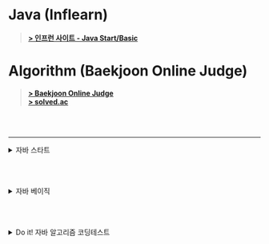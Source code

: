 # Java (Inflearn)
> [**> 인프런 사이트 - Java Start/Basic**](https://www.inflearn.com/)

# Algorithm (Baekjoon Online Judge)
> [**> Baekjoon Online Judge**](https://www.acmicpc.net/)  
> [**> solved.ac**](https://solved.ac/)
 
<br><br>

---

<details>
<summary>자바 스타트</summary>

> 2025.05.29
## Section 0. 강의 소개와 자료
- [x] 1.강의 소개
- [x] 2.수업 자료
- [x] 3.강의 소스 코드

## Section 1. Hello World
- [x] 4.개발 환경 설정
- [x] 5.다운로드 소스 코드 실행 방법
  - 예제: [Main.java](java_start/Main.java) 
- [x] 6.자바 프로그램 실행
  - 예제: [HelloJava.java](java_start/HelloJava.java)
  - 예제: [HelloJava2.java](java_start/HelloJava2.java)
- [x] 7.주석(comment)
  - 예제: [CommentJava](java_start/CommentJava.java)
- [x] 8.자바란?
  - 자바 표준 스펙 (설계도 = 문서)
  - 참고 문서: [어떤 JDK 버전을 사용해야할까요?](https://whichjdk.com/ko)
  - 컴파일과 실행
    - 컴파일러 (javac 프로그램 사용: ```.java → .class```
    - 실행 (java 프로그램 사용: JVM 실행)
  - IDE와 자바 (인텔리제이: ```.java → .class → 실행``` 전 과정을 자동으로 해줌)
  - 자바와 운영체제 독립성 (모든 OS에서 실행 가능)

<br><br>

> 2025.06.03
## Section 2. 변수
- [x] 9.변수 시작
  - 예제: [Var1.java](java_start/variable/Var1.java)
  - 예제: [Var2.java](java_start/variable/Var2.java)
- [x] 10.변수 값 변경
  - 예제: [Var3.java](java_start/variable/Var3.java)
- [x] 11.변수 선언과 초기화
  - 예제: [Var4.java](java_start/variable/Var4.java)
  - 예제: [Var5.java](java_start/variable/Var5.java)
  - 예제: [Var6.java](java_start/variable/Var6.java) 주석 해제 필요
- [x] 12.변수 타입1
  - 예제: [Var7.java](java_start/variable/Var7.java)
- [x] 13.변수 타입2
  - 예제: [Var8.java](java_start/variable/Var8.java)
- [x] 14.변수 명명 규칙
- [x] 15.문제와 풀이
  - 예제: [VarEx1Question.java](java_start/variable/ex/VarEx1Question.java)
  - 예제: [VarEx2.java](java_start/variable/ex/VarEx2.java)
  - 예제: [VarEx3.java](java_start/variable/ex/VarEx3.java)
- [x] 16.정리

## Section 3. 연산자
- [x] 17.산술 연산자
  - 예제: [Operator1.java](java_start/operator/Operator1.java)
- [x] 18.문자열 더하기
  - 예제: [Operator2.java](java_start/operator/Operator2.java)
- [x] 19.연산자 우선순위
  - 예제: [Operator3.java](java_start/operator/Operator3.java)
  - 예제: [Operator4.java](java_start/operator/Operator4.java)
- [x] 20.증감 연산자
  - 예제: [OperatorAdd1.java](java_start/operator/OperatorAdd1.java)
  - 예제: [OperatorAdd2.java](java_start/operator/OperatorAdd2.java)
- [x] 21.비교 연산자
  - 예제: [Comp1.java](java_start/operator/Comp1.java)
  - 예제: [Comp2.java](java_start/operator/Comp2.java)
- [x] 22.논리 연산자
  - 예제: [Logical1.java](java_start/operator/Logical1.java)
  - 예제: [Logical2.java](java_start/operator/Logical2.java)
- [x] 23.대입 연산자
  - 예제: [Assign1.java](java_start/operator/Assign1.java)
- [x] 24.문제와 풀이
  - 예제: [OperationEx1.java](java_start/operator/ex/OperationEx1.java)
  - 예제: [OperationEx2.java](java_start/operator/ex/OperationEx2.java)
  - 예제: [OperationEx3.java](java_start/operator/ex/OperationEx3.java)
- [x] 25.정리

<br><br>

> 2025.06.04
## Section 4. 조건문
- [x] 26.if문1 - if, else
  - 예제: [If1.java](java_start/cond/If1.java)
  - 예제: [If2.java](java_start/cond/If2.java)
- [x] 27.if문2 - else if
  - 예제: [If3.java](java_start/cond/If3.java)
  - 예제: [If4.java](java_start/cond/If4.java)
- [x] 28.if문3 - if문과 else if문
  - 예제: [If5.java](java_start/cond/If5.java)
  - 예제: [If6.java](java_start/cond/If6.java)
- [x] 29.switch문
  - 예제: [Switch1.java](java_start/cond/Switch1.java)
  - 예제: [Switch2.java](java_start/cond/Switch2.java)
  - 예제: [Switch3.java](java_start/cond/Switch3.java)
  - 예제: [Switch4.java](java_start/cond/Switch4.java)
- [x] 30.삼항 연산자
  - 예제: [CondOp1.java](java_start/cond/CondOp1.java)
  - 예제: [CondOp2.java](java_start/cond/CondOp2.java)
- [x] 31.문제와 풀이1
  - 예제: [ScoreEx.java](java_start/cond/ex/ScoreEx.java)
  - 예제: [DistanceEx.java](java_start/cond/ex/DistanceEx.java)
  - 예제: [ExchangeRateEx.java](java_start/cond/ex/ExchangeRateEx.java)
- [x] 32.문제와 풀이2
  - 예제: [MovieRateEx.java](java_start/cond/ex/MovieRateEx.java)
  - 예제: [GradeSwitchEx.java](java_start/cond/ex/GradeSwitchEx.java)
  - 예제: [CondOpEx.java](java_start/cond/ex/CondOpEx.java)
  - 예제: [EvenOddEx.java](java_start/cond/ex/EvenOddEx.java)
- [x] 33.정리

## Section 5. 반복문
- [x] 34.반복문 시작
  - 예제: [While1_1.java](java_start/loop/While1_1.java)
- [x] 35.while문1
  - 예제: [While1_2.java](java_start/loop/While1_2.java)
- [x] 36.while문2
  - 예제: [While2_1.java](java_start/loop/While2_1.java)
  - 예제: [While2_2.java](java_start/loop/While2_2.java)
  - 예제: [While2_3.java](java_start/loop/While2_3.java)
- [x] 37.do-while문
  - 예제: [DoWhile1.java](java_start/loop/DoWhile1.java)
  - 예제: [DoWhile2.java](java_start/loop/DoWhile2.java)
- [x] 38.break, continue
  - 예제: [Break1.java](java_start/loop/Break1.java)
  - 예제: [Continue1.java](java_start/loop/Continue1.java)
- [x] 39.for문1
  - 예제: [For1.java](java_start/loop/For1.java)
  - 예제: [For2.java](java_start/loop/For2.java)
- [x] 40.for문2
  - 예제: [Break2.java](java_start/loop/Break2.java)
  - 예제: [Break3.java](java_start/loop/Break3.java)
- [x] 41.중첩 반복문
  - 예제: [Nested1.java](java_start/loop/Nested1.java)
- [x] 42.문제와 풀이1
  - 예제: [WhileEx1.java](java_start/loop/ex/WhileEx1.java)
  - 예제: [ForEx1.java](java_start/loop/ex/ForEx1.java)
  - 예제: [WhileEx2.java](java_start/loop/ex/WhileEx2.java)
  - 예제: [ForEx2.java](java_start/loop/ex/ForEx2.java)
  - 예제: [WhileEx3.java](java_start/loop/ex/WhileEx3.java)
  - 예제: [ForEx3.java](java_start/loop/ex/ForEx3.java)
- [x] 43.문제와 풀이2
  - 예제: [NestedEx1.java](java_start/loop/ex/NestedEx1.java)
  - 예제: [NestedEx2.java](java_start/loop/ex/NestedEx2.java)
- [x] 44.정리

<br><br>

> 2025.06.05
## Section 6. 스코프, 형변환
- [x] 45.스코프1 - 지역 변수와 스코프
    - 예제: [Scope1.java](java_start/scope/Scope1.java)
    - 예제: [Scope2.java](java_start/scope/Scope2.java)
- [x] 46.스코프2 - 스코프 존재 이유
    - 예제: [Scope3_1.java](java_start/scope/Scope3_1.java)
    - 예제: [Scope3_2.java](java_start/scope/Scope3_2.java)
- [x] 47.형변환1 - 자동 형변환
  - 예제: [Casting1.java](java_start/casting/Casting1.java)
- [x] 48.형변환2 - 명시적 형변환
  - 예제: [Casting2.java](java_start/casting/Casting2.java)
  - 예제: [Casting3.java](java_start/casting/Casting3.java)
- [x] 49.계산과 형변환
  - 예제: [Casting4.java](java_start/casting/Casting4.java)
- [x] 50.정리

<br><br>

> 2025.06.06
## Section 7. 훈련
- [x] 51.Scanner 학습
  - 예제: [Scanner1.java](java_start/scanner/Scanner1.java)
- [x] 52.Scanner - 기본 예제
  - 예제: [Scanner2.java](java_start/scanner/Scanner2.java)
  - 예제: [Scanner3.java](java_start/scanner/Scanner3.java)
- [x] 53.Scanner - 반복 예제
  - 예제: [ScannerWhile1.java](java_start/scanner/ScannerWhile1.java)
  - 예제: [ScannerWhile2.java](java_start/scanner/ScannerWhile2.java)
  - 예제: [ScannerWhile3.java](java_start/scanner/ScannerWhile3.java)
- [x] 54.문제와 풀이1
  - 예제: [ScannerEx1.java](java_start/scanner/ex/ScannerEx1.java)
  - 예제: [ScannerEx2.java](java_start/scanner/ex/ScannerEx2.java)
  - 예제: [ScannerEx3.java](java_start/scanner/ex/ScannerEx3.java)
  - 예제: [ScannerEx4.java](java_start/scanner/ex/ScannerEx4.java)
- [x] 55.문제와 풀이2
  - 예제: [ChangeVarEx.java](java_start/scanner/ex/ChangeVarEx.java)
  - 예제: [ScannerEx5.java](java_start/scanner/ex/ScannerEx5.java)
- [x] 56.문제와 풀이3
  - 예제: [ScannerWhileEx1.java](java_start/scanner/ex/ScannerWhileEx1.java)
  - 예제: [ScannerWhileEx2.java](java_start/scanner/ex/ScannerWhileEx2.java)
  - 예제: [ScannerWhileEx3.java](java_start/scanner/ex/ScannerWhileEx3.java)
- [x] 57.문제와 풀이4
  - 예제: [ScannerWhileEx4.java](java_start/scanner/ex/ScannerWhileEx4.java)
- [x] 58.정리

<br><br>

> 2025.06.07
## Section 8. 배열
- [x] 59.배열 시작
  - 예제: [Array1.java](java_start/array/Array1.java)
- [x] 60.배열의 선언과 생성
  - 예제: [Array1Ref1.java](java_start/array/Array1Ref1.java)
- [x] 61.배열 사용
- [x] 62.배열 리펙토링
  - 예제: [Array1Ref2.java](java_start/array/Array1Ref2.java)
  - 예제: [Array1Ref3.java](java_start/array/Array1Ref3.java)
  - 예제: [Array1Ref4.java](java_start/array/Array1Ref4.java)
- [x] 63.2차원 배열 - 시작
  - 예제: [ArrayDi0.java](java_start/array/ArrayDi0.java)
- [x] 64.2차원 배열 - 리팩토링1
  - 예제: [ArrayDi1.java](java_start/array/ArrayDi1.java)
  - 예제: [ArrayDi2.java](java_start/array/ArrayDi2.java)
- [x] 65.2차원 배열 - 리팩토링2
  - 예제: [ArrayDi3.java](java_start/array/ArrayDi3.java)
  - 예제: [ArrayDi4.java](java_start/array/ArrayDi4.java)
- [x] 66.향상된 for문
  - 예제: [EnhancedFor1.java](java_start/array/EnhancedFor1.java)
- [x] 67.문제와 풀이1
  - 예제: [ArrayEx1.java](java_start/array/ex/ArrayEx1.java)
  - 예제: [ArrayEx2.java](java_start/array/ex/ArrayEx2.java)
  - 예제: [ArrayEx3.java](java_start/array/ex/ArrayEx3.java)
  - 예제: [ArrayEx4.java](java_start/array/ex/ArrayEx4.java)
  - 예제: [ArrayEx5.java](java_start/array/ex/ArrayEx5.java)
- [x] 68.문제와 풀이2
  - 예제: [ArrayEx6.java](java_start/array/ex/ArrayEx6.java)
  - 예제: [ArrayEx7.java](java_start/array/ex/ArrayEx7.java)
  - 예제: [ArrayEx8.java](java_start/array/ex/ArrayEx8.java)
- [x] 69.문제와 풀이3
  - 예제: [ProductAdminEX.java](java_start/array/ex/ProductAdminEX.java)
- [x] 70.정리

<br><br>

> 2025.06.08
## Section 9. 메서드
- [x] 71.메서드 시작
  - 예제: [Method1.java](java_start/method/Method1.java)
- [x] 72.메서드 사용
  - 예제: [Method1Ref.java](java_start/method/Method1Ref.java)
- [x] 73.메서드 정의
  - 예제: [Method2.java](java_start/method/Method2.java)
- [x] 74.반환 타입
  - 예제: [MethodReturn1.java](java_start/method/MethodReturn1.java)
  - 예제: [MethodReturn2.java](java_start/method/MethodReturn2.java)
- [x] 75.메서드 호출과 값 전달1
  - 예제: [MethodValue0.java](java_start/method/MethodValue0.java)
  - 예제: [MethodValue1.java](java_start/method/MethodValue1.java)
- [x] 76.메서드 호출과 값 전달2
  - 예제: [MethodValue2.java](java_start/method/MethodValue2.java)
  - 예제: [MethodValue3.java](java_start/method/MethodValue3.java)
- [x] 77.메서드와 형변환
  - 예제: [MethodCasting1.java](java_start/method/MethodCasting1.java)
  - 예제: [MethodCasting2.java](java_start/method/MethodCasting2.java)
- [x] 78.메서드 오버로딩
  - 예제: [Overloading1.java](java_start/overloading/Overloading1.java)
  - 예제: [Overloading2.java](java_start/overloading/Overloading2.java)
  - 예제: [Overloading3.java](java_start/overloading/Overloading3.java)
- [x] 79.문제와 풀이1
  - 예제: [MethodEx1Ref.java](java_start/method/ex/MethodEx1Ref.java)
  - 예제: [MethodEx2Ref.java](java_start/method/ex/MethodEx2Ref.java)
  - 예제: [MethodEx3Ref.java](java_start/method/ex/MethodEx3Ref.java)
- [x] 80.문제와 풀이2
  - 예제: [MethodEx4.java](java_start/method/ex/MethodEx4.java)
- [x] 81.정리

<br><br>

## Section 10. 다음으로
- [x] 82.다음으로

</details>

<br><br>

<details>
<summary>자바 베이직</summary>

> 2025.06.09
## Section 1. 강의 소개와 자료
- [x] 1.강의 소개
- [x] 2.수업 자료
- [x] 3.강의 소스 코드

## Section 2. 클래스와 데이터
- [x] 4.프로젝트 환경 구성
- [x] 5.클래스가 필요한 이유
  - 예제: [ClassStart1.java](java_basic/class1/ClassStart1.java)
  - 예제: [ClassStart2.java](java_basic/class1/ClassStart2.java)
- [x] 6.클래스 도입
  - 예제: [Student.java](java_basic/class1/Student.java)
  - 예제: [ClassStart3.java](java_basic/class1/ClassStart3.java)
- [x] 7.객체 사용
- [x] 8.클래스, 객체, 인스턴스 정리
- [x] 9.배열 도입 - 시작
  - 예제: [ClassStart4.java](java_basic/class1/ClassStart4.java)
- [x] 10.배열 도입 - 리펙토링
  - 예제: [ClassStart5.java](java_basic/class1/ClassStart5.java)
- [x] 11.문제와 풀이
  - 예제: [MovieReview.java](java_basic/class1/ex/MovieReview.java)
  - 예제: [MovieReviewMain.java](java_basic/class1/ex/MovieReviewMain.java)
  - 예제: [ProductOrder.java](java_basic/class1/ex/ProductOrder.java)
  - 예제: [ProductOrderMain.java](java_basic/class1/ex/ProductOrderMain.java)
- [x] 12.정리

## Section 3. 기본형과 참조형
- [x] 13.기본형 vs 참조형1 - 시작
- [x] 14.기본형 vs 참조형2 - 변수 대입
  - 예제: [VarChange1.java](java_basic/ref/VarChange1.java)
  - 예제: [Data.java](java_basic/ref/Data.java)
  - 예제: [VarChange2.java](java_basic/ref/VarChange2.java)
- [x] 15.기본형 vs 참조형3 - 메서드 호출
  - 예제: [MethodChange1.java](java_basic/ref/MethodChange1.java)
  - 예제: [MethodChange2.java](java_basic/ref/MethodChange2.java)
- [x] 16.참조형과 메서드 호출 - 활용
  - 예제: [Student.java](java_basic/ref/Student.java)
  - 예제: [Method1.java](java_basic/ref/Method1.java)
  - 예제: [Method2.java](java_basic/ref/Method2.java)
- [x] 17.변수와 초기화
  - 예제: [InitData.java](java_basic/ref/InitData.java)
  - 예제: [InitMain.java](java_basic/ref/InitMain.java)
- [x] 18.null
  - 예제: [NullMain1.java](java_basic/ref/NullMain1.java)
- [x] 19.NullPointerException
  - 예제: [NullMain2.java](java_basic/ref/NullMain2.java)
  - 예제: [BigData.java](java_basic/ref/BigData.java)
  - 예제: [NullMain3.java](java_basic/ref/NullMain3.java)
  - 예제: [NullMain4.java](java_basic/ref/NullMain4.java)
- [x] 20.문제와 풀이
  - 예제: [ProductOrder.java](java_basic/ref/ex/ProductOrder.java)
  - 예제: [ProductOrderMain2.java](java_basic/ref/ex/ProductOrderMain2.java)
  - 예제: [ProductOrderMain3.java](java_basic/ref/ex/ProductOrderMain3.java)
- [x] 21.정리

<br><br>

> 2025.06.10
## Section 4. 객체 지향 프로그래밍
- [x] 22.절차 지향 프로그래밍1 - 시작
  - 예제: [MusicPlayerMain1.java](java_basic/oop1/MusicPlayerMain1.java)
- [x] 23.절차 지향 프로그래밍2 - 데이터 묶음
  - 예제: [MusicPlayerData.java](java_basic/oop1/MusicPlayerData.java)
  - 예제: [MusicPlayerMain2.java](java_basic/oop1/MusicPlayerMain2.java)
- [x] 24.절차 지향 프로그래밍3 - 메서드 추출
  - 예제: [MusicPlayerMain3.java](java_basic/oop1/MusicPlayerMain3.java)
- [x] 25.클래스와 메서드
  - 예제: [ValueData.java](java_basic/oop1/ValueData.java)
  - 예제: [ValueDataMain.java](java_basic/oop1/ValueDataMain.java)
  - 예제: [ValueObject.java](java_basic/oop1/ValueObject.java)
  - 예제: [ValueObjectMain.java](java_basic/oop1/ValueObjectMain.java)
- [x] 26.객체 지향 프로그래밍
  - 예제: [MusicPlayer.java](java_basic/oop/MusicPlayer.java)
  - 예제: [MusicPlayerMain4.java](java_basic/oop/MusicPlayerMain4.java)
- [x] 27.문제와 풀이
  - 예제: [Rectangle.java](java_basic/oop/ex/Rectangle.java)
  - 예제: [RectangleProceduralMain.java](java_basic/oop/ex/RectangleProceduralMain.java)
  - 예제: [Account.java](java_basic/oop/ex/Account.java)
  - 예제: [AccountMain.java](java_basic/oop/ex/AccountMain.java)
- [x] 28.정리

## Section 5. 생성자
- [x] 29.생성자 - 필요한 이유
  - 예제: [MemberInit.java](java_basic/construct/MemberInit.java)
  - 예제: [MethodInitMain1.java](java_basic/construct/MethodInitMain1.java)
  - 예제: [MethodInitMain2.java](java_basic/construct/MethodInitMain2.java)
- [x] 30.this
  - 예제: [MemberInit.java](java_basic/construct/MemberInit.java)
  - 예제: [MethodInitMain3.java](java_basic/construct/MethodInitMain3.java)
- [x] 31.생성자 - 도입
  - 예제: [MemberConstruct.java](java_basic/construct/MemberConstruct.java)
  - 예제: [ConstructMain1.java](java_basic/construct/ConstructMain1.java)
- [x] 32.기본 생성자
  - 예제: [MemberDefault.java](java_basic/construct/MemberDefault.java)
  - 예제: [MemberDefaultMain.java](java_basic/construct/MemberDefaultMain.java)
- [x] 33.생성자 - 오버로딩과 this()
  - 예제: [MemberConstruct.java](java_basic/construct/MemberConstruct.java)
  - 예제: [ConstructMain2.java](java_basic/construct/ConstructMain2.java)
- [x] 34.문제와 풀이
  - 예제: [Book.java](java_basic/construct/ex/Book.java)
  - 예제: [BookMain.java](java_basic/construct/ex/BookMain.java)
- [x] 35.정리

<br><br>

> 2025.06.11
## Section 6. 패키지
- [x] 36.패키지 - 시작
- [x] 37.패키지 - import
  - 예제: [Data.java](java_basic/pack/Data.java)
  - 예제: [User.java](java_basic/pack/a/User.java)
  - 예제: [PackageMain1.java](java_basic/pack/PackageMain1.java)
  - 예제: [PackageMain2.java](java_basic/pack/PackageMain2.java)
  - 예제: [User.java](java_basic/pack/b/User.java)
  - 예제: [PackageMain3.java](java_basic/pack/PackageMain3.java)
- [x] 38.패키지 규칙
- [x] 39.패키지 활용
  - 예제: [User.java](java_basic/com/helloshop/user/User.java)
  - 예제: [UserService.java](java_basic/com/helloshop/user/UserService.java)
  - 예제: [Product.java](java_basic/com/helloshop/product/Product.java)
  - 예제: [ProductService.java](java_basic/com/helloshop/product/ProductService.java)
  - 예제: [Order.java](java_basic/com/helloshop/order/Order.java)
  - 예제: [OrderService.java](java_basic/com/helloshop/order/OrderService.java)
  - 예제: [OrderHistory.java](java_basic/com/helloshop/order/OrderHistory.java)
- [x] 40.정리

<br><br>

> 2025.06.12
## Section 7. 접근 제어자
- [x] 41.접근 제어자 이해1
  - 예제: [Speaker.java](java_basic/access/Speaker.java)
  - 예제: [SpeakerMain.java](java_basic/access/SpeakerMain.java)
- [x] 42.접근 제어자 이해2
- [x] 43.접근 제어자 종류
- [x] 44.접근 제어자 사용 - 필드, 메서드
  - 예제: [AccessData.java](java_basic/access/a/AccessData.java)
  - 예제: [AccessInnerMain.java](java_basic/access/a/AccessInnerMain.java)
  - 예제: [AccessOuterMain.java](java_basic/access/b/AccessOuterMain.java)
- [x] 45.접근 제어자 사용 - 클래스 레벨
  - 예제: [PublicClass.java](java_basic/access/a/PublicClass.java)
  - 예제: [PublicClassOuterMain.java](java_basic/access/b/PublicClassOuterMain.java)
- [x] 46.캡슐화
  - 예제: [BankAccount.java](java_basic/access/BankAccount.java)
  - 예제: [BankAccountMain.java](java_basic/access/BankAccountMain.java)
- [x] 47.문제와 풀이
  - 예제: [CounterMain.java](java_basic/access/ex/CounterMain.java)
  - 예제: [MaxCounter.java](java_basic/access/ex/MaxCounter.java)
  - 예제: [ShoppingCartMain.java](java_basic/access/ex/ShoppingCartMain.java)
  - 예제: [Item.java](java_basic/access/ex/Item.java)
  - 예제: [ShoppingCart.java](java_basic/access/ex/ShoppingCart.java)
- [x] 48.정리

<br><br>

> 2025.06.13
## Section 8. 자바 메모리 구조와 static
- [x] 49.자바 메모리 구조
- [x] 50.스택과 큐 자료 구조
- [x] 51.스택 영역
  - 예제: [JavaMemoryMain1.java](java_basic/memory/JavaMemoryMain1.java)
- [x] 52.스택 영역과 힙 영역
  - 예제: [Data.java](java_basic/memory/Data.java)
  - 예제: [JavaMemoryMain2.java](java_basic/memory/JavaMemoryMain2.java)
- [x] 53.static 변수1
  - 예제: [Data1.java](java_basic/static1/Data1.java)
  - 예제: [DataCountMain1.java](java_basic/static1/DataCountMain1.java)
  - 예제: [Counter.java](java_basic/static1/Counter.java)
  - 예제: [Data2.java](java_basic/static1/Data2.java)
  - 예제: [DataCountMain2.java](java_basic/static1/DataCountMain2.java)
- [x] 54.static 변수2
  - 예제: [Data3.java](java_basic/static1/Data3.java)
  - 예제: [DataCountMain3.java](java_basic/static1/DataCountMain3.java)
- [x] 55.static 변수3
  - 예제: [Data3.java](java_basic/static1/Data3.java)
  - 예제: [DataCountMain3.java](java_basic/static1/DataCountMain3.java)
- [x] 56.static 메서드1
  - 예제: [DecoUtil1.java](java_basic/static2/DecoUtil1.java)
  - 예제: [DecoMain1.java](java_basic/static2/DecoMain1.java)
  - 예제: [DecoUtil2.java](java_basic/static2/DecoUtil2.java)
  - 예제: [DecoMain2.java](java_basic/static2/DecoMain2.java)
- [x] 57.static 메서드2
  - 예제: [DecoData.java](java_basic/static2/DecoData.java)
  - 예제: [DecoDataMain.java](java_basic/static2/DecoDataMain.java)
- [x] 58.static 메서드3
  - 예제: [DecoData.java](java_basic/static2/DecoData.java)
  - 예제: [DecoDataMain.java](java_basic/static2/DecoDataMain.java)
- [x] 59.문제와 풀이
  - 예제: [CarMain.java](java_basic/static2/ex/CarMain.java)
  - 예제: [Car.java](java_basic/static2/ex/Car.java)
  - 예제: [MathArrayUtilsMain.java](java_basic/static2/ex/MathArrayUtilsMain.java)
  - 예제: [MathArrayUtils.java](java_basic/static2/ex/MathArrayUtils.java)
- [x] 60.정리

## Section 9. final
- [x] 61.final 변수와 상수1
  - 예제: [FinalLocalMain.java](java_basic/final1/FinalLocalMain.java)
  - 예제: [ConstructInit.java](java_basic/final1/ConstructInit.java)
  - 예제: [FieldInit.java](java_basic/final1/FieldInit.java)
  - 예제: [FinalFieldMain.java](java_basic/final1/FinalFieldMain.java)
- [x] 62.final 변수와 상수2
  - 예제: [Constant.java](java_basic/final1/Constant.java)
  - 예제: [ConstantMain1.java](java_basic/final1/ConstantMain1.java)
  - 예제: [ConstantMain2.java](java_basic/final1/ConstantMain2.java)
- [x] 63.final 변수와 참조
  - 예제: [Data.java](java_basic/final1/Data.java)
  - 예제: [FinalRefMain.java](java_basic/final1/FinalRefMain.java)
- [x] 64.정리
  - 예제: [Member.java](java_basic/final1/ex/Member.java)
  - 예제: [MemberMain.java](java_basic/final1/ex/MemberMain.java)

<br><br>

> 2025.06.14
## Section 10. 상속
- [x] 65.상속 - 시작
  - 예제: [ElectricCar.java](java_basic/extends1/ex1/ElectricCar.java)
  - 예제: [GasCar.java](java_basic/extends1/ex1/GasCar.java)
  - 예제: [CarMain.java](java_basic/extends1/ex1/CarMain.java)
- [x] 66.상속 관계
  - 예제: [Car.java](java_basic/extends1/ex2/Car.java)
  - 예제: [ElectricCar.java](java_basic/extends1/ex2/ElectricCar.java)
  - 예제: [GasCar.java](java_basic/extends1/ex2/GasCar.java)
  - 예제: [CarMain.java](java_basic/extends1/ex2/CarMain.java)
- [x] 67.상속과 메모리 구조
- [x] 68.상속과 기능 추가
  - 예제: [Car.java](java_basic/extends1/ex3/Car.java)
  - 예제: [ElectricCar.java](java_basic/extends1/ex3/ElectricCar.java)
  - 예제: [GasCar.java](java_basic/extends1/ex3/GasCar.java)
  - 예제: [HydrogenCar.java](java_basic/extends1/ex3/HydrogenCar.java)
  - 예제: [CarMain.java](java_basic/extends1/ex3/CarMain.java)
- [x] 69.상속과 메서드 오버라이딩
  - 예제: [Car.java](java_basic/extends1/overriding/Car.java)
  - 예제: [GasCar.java](java_basic/extends1/overriding/GasCar.java)
  - 예제: [ElectricCar.java](java_basic/extends1/overriding/ElectricCar.java)
  - 예제: [CarMain.java](java_basic/extends1/overriding/CarMain.java)
- [x] 70.상속과 접근 제어
  - 예제: [Parent.java](java_basic/extends1/access/parent/Parent.java)
  - 예제: [Child.java](java_basic/extends1/access/child/Child.java)
  - 예제: [ExtendsAccessMain.java](java_basic/extends1/access/ExtendsAccessMain.java)
- [x] 71.super - 부모 참조
  - 예제: [Parent.java](java_basic/extends1/super1/Parent.java)
  - 예제: [Child.java](java_basic/extends1/super1/Child.java)
  - 예제: [Super1Main.java](java_basic/extends1/super1/Super1Main.java)
- [x] 72.super - 생성자
  - 예제: [ClassA.java](java_basic/extends1/super2/ClassA.java)
  - 예제: [ClassB.java](java_basic/extends1/super2/ClassB.java)
  - 예제: [ClassC.java](java_basic/extends1/super2/ClassC.java)
  - 예제: [Super2Main.java](java_basic/extends1/super2/Super2Main.java)
- [x] 73.문제와 풀이
  - 예제: [ShopMain.java](java_basic/extends1/ex/ShopMain.java)
  - 예제: [Item.java](java_basic/extends1/ex/Item.java)
  - 예제: [Book.java](java_basic/extends1/ex/Book.java)
  - 예제: [Album.java](java_basic/extends1/ex/Album.java)
  - 예제: [Movie.java](java_basic/extends1/ex/Movie.java)
- [x] 74.정리

<br><br>

> 2025.06.15
## Section 11. 다형성1
- [x] 75.다형성 시작
  - 예제: [Parent.java](java_basic/poly/basic/Parent.java)
  - 예제: [Child.java](java_basic/poly/basic/Child.java)
  - 예제: [PolyMain.java](java_basic/poly/basic/PolyMain.java)
- [x] 76.다형성과 캐스팅
  - 예제: [CastingMain1.java](java_basic/poly/basic/CastingMain1.java)
- [x] 77.캐스팅의 종류
  - 예제: [CastingMain2.java](java_basic/poly/basic/CastingMain2.java)
  - 예제: [CastingMain3.java](java_basic/poly/basic/CastingMain3.java)
- [x] 78.다운캐스팅과 주의점
  - 예제: [CastingMain4.java](java_basic/poly/basic/CastingMain4.java)
- [x] 79.instanceof
  - 예제: [CastingMain5.java](java_basic/poly/basic/CastingMain5.java)
  - 예제: [CastingMain6.java](java_basic/poly/basic/CastingMain6.java)
- [x] 80.다형성과 메서드 오버라이딩
  - 예제: [Parent.java](java_basic/poly/overriding/Parent.java)
  - 예제: [Child.java](java_basic/poly/overriding/Child.java)
  - 예제: [OverridingMain.java](java_basic/poly/overriding/OverridingMain.java)
- [x] 81.정리

<br><br>

> 2025.06.16
## Section 12. 다형성2
- [x] 82.다형성 활용1
  - 예제: [Dog.java](java_basic/poly/ex1/Dog.java)
  - 예제: [Cat.java](java_basic/poly/ex1/Cat.java)
  - 예제: [Cow.java](java_basic/poly/ex1/Cow.java)
  - 예제: [AnimalSoundMain.java](java_basic/poly/ex1/AnimalSoundMain.java)
- [x] 83.다형성 활용2
- [x] 82.다형성 활용1
  - 예제: [Animal.java](java_basic/poly/ex2/Animal.java)
  - 예제: [Dog.java](java_basic/poly/ex2/Dog.java)
  - 예제: [Cat.java](java_basic/poly/ex2/Cat.java)
  - 예제: [Cow.java](java_basic/poly/ex2/Cow.java)
  - 예제: [AnimalPolyMain1.java](java_basic/poly/ex2/AnimalPolyMain1.java)
- [x] 84.다형성 활용3
  - 예제: [AnimalPolyMain2.java](java_basic/poly/ex2/AnimalPolyMain2.java)
  - 예제: [AnimalPolyMain3.java](java_basic/poly/ex2/AnimalPolyMain3.java)
- [x] 85.추상 클래스1
  - 예제: [AbstractAnimal.java](java_basic/poly/ex3/AbstractAnimal.java)
  - 예제: [Dog.java](java_basic/poly/ex3/Dog.java)
  - 예제: [Cat.java](java_basic/poly/ex3/Cat.java)
  - 예제: [Cow.java](java_basic/poly/ex3/Cow.java)
  - 예제: [AbstractMain.java](java_basic/poly/ex3/AbstractMain.java)
- [x] 86.추상 클래스2
  - 예제: [AbstractAnimal.java](java_basic/poly/ex4/AbstractAnimal.java)
  - 예제: [Dog.java](java_basic/poly/ex4/Dog.java)
  - 예제: [Cat.java](java_basic/poly/ex4/Cat.java)
  - 예제: [Cow.java](java_basic/poly/ex4/Cow.java)
  - 예제: [AbstractMain.java](java_basic/poly/ex4/AbstractMain.java)
- [x] 87.인터페이스
  - 예제: [InterfaceAnimal.java](java_basic/poly/ex5/InterfaceAnimal.java)
  - 예제: [Dog.java](java_basic/poly/ex5/Dog.java)
  - 예제: [Cat.java](java_basic/poly/ex5/Cat.java)
  - 예제: [Cow.java](java_basic/poly/ex5/Cow.java)
  - 예제: [InterfaceMain.java](java_basic/poly/ex5/InterfaceMain.java)
- [x] 88.인터페이스 - 다중 구현
  - 예제: [InterfaceA.java](java_basic/poly/diamond/InterfaceA.java)
  - 예제: [InterfaceB.java](java_basic/poly/diamond/InterfaceB.java)
  - 예제: [Child.java](java_basic/poly/diamond/Child.java)
  - 예제: [DiamondMain.java](java_basic/poly/diamond/DiamondMain.java)
- [x] 89.클래스와 인터페이스 활용
  - 예제: [AbstractAnimal.java](java_basic/poly/ex6/AbstractAnimal.java)
  - 예제: [Fly.java](java_basic/poly/ex6/Fly.java)
  - 예제: [Dog.java](java_basic/poly/ex6/Dog.java)
  - 예제: [Bird.java](java_basic/poly/ex6/Bird.java)
  - 예제: [Chicken.java](java_basic/poly/ex6/Chicken.java)
  - 예제: [SoundFlyMain.java](java_basic/poly/ex6/SoundFlyMain.java)
- [x] 90.정리

<br><br>

> 2025.06.17
## Section 13. 다형성과 설계
- [x] 91.좋은 객체 지향 프로그래밍이란?
- [x] 92.다형성 - 역할과 구현 예제1
  - 예제: [K3Car.java](java_basic/poly/car0/K3Car.java)
  - 예제: [Driver.java](java_basic/poly/car0/Driver.java)
  - 예제: [CarMain0.java](java_basic/poly/car0/CarMain0.java)
- [x] 93.다형성 - 역할과 구현 예제2
  - 예제: [Model3Car.java](java_basic/poly/car0/Model3Car.java)
  - 예제: [Driver.java](java_basic/poly/car0/Driver.java)
  - 예제: [CarMain0.java](java_basic/poly/car0/CarMain0.java)
- [x] 94.다형성 - 역할과 구현 예제3
  - 예제: [K3Car.java](java_basic/poly/car1/K3Car.java)
  - 예제: [Model3Car.java](java_basic/poly/car1/Model3Car.java)
  - 예제: [Driver.java](java_basic/poly/car1/Driver.java)
  - 예제: [CarMain1.java](java_basic/poly/car1/CarMain1.java)
- [x] 95.OCP(Open-Closed Principle) 원칙
- [x] 96.문제와 풀이
  - 예제: [SendMain.java](java_basic/poly/ex/sender/SendMain.java)
  - 예제: [Sender.java](java_basic/poly/ex/sender/Sender.java)
  - 예제: [EmailSender.java](java_basic/poly/ex/sender/EmailSender.java)
  - 예제: [SmsSender.java](java_basic/poly/ex/sender/SmsSender.java)
  - 예제: [FaceBookSender.java](java_basic/poly/ex/sender/FaceBookSender.java)
  - 예제: [KakaoPay.java](java_basic/poly/ex/pay0/KakaoPay.java)
  - 예제: [NaverPay.java](java_basic/poly/ex/pay0/NaverPay.java)
  - 예제: [PayService.java](java_basic/poly/ex/pay0/PayService.java)
  - 예제: [PayMain0.java](java_basic/poly/ex/pay0/PayMain0.java)
  - 예제: [DefaultPay.java](java_basic/poly/ex/pay0/DefaultPay.java)
  - 예제: [PayStore.java](java_basic/poly/ex/pay0/PayStore.java)
  - 예제: [PayMain2.java](java_basic/poly/ex/pay0/PayMain2.java)
- [x] 97.정리

## Section 14. 다음으로
- [x] 98.다음으로

</details>

<br><br>

<details>
<summary>Do it! 자바 알고리즘 코딩테스트</summary>

[> Baekjoon Online Judge 사이트 <](https://www.acmicpc.net/)  
[> 하루코딩 유튜브 <](https://www.youtube.com/@codingtest)

> 핵심문제 25개 (⭐=핵심 / 🔥=빈출)   
> 1일차 :
> [**003⭐**](https://www.acmicpc.net/problem/11659)
> [**008⭐**](https://www.acmicpc.net/problem/1253)
> [**010⭐**](https://www.acmicpc.net/problem/11003)
> [**015⭐**](https://www.acmicpc.net/problem/2750)
> [**023⭐**](https://www.acmicpc.net/problem/11724)
> [**026🔥**](https://www.acmicpc.net/problem/1260)
> [**029⭐**](https://www.acmicpc.net/problem/1920)
> [**036⭐**](https://www.acmicpc.net/problem/1541)  
> 2일차 :
> [**037🔥**](https://www.acmicpc.net/problem/1929)
> [**050🔥**](https://www.acmicpc.net/problem/1717)
> [**054🔥**](https://www.acmicpc.net/problem/1516)
> [**056🔥**](https://www.acmicpc.net/problem/1753)
> [**058⭐**](https://www.acmicpc.net/problem/1854)
> [**059⭐**](https://www.acmicpc.net/problem/11657)
> [**061⭐**](https://www.acmicpc.net/problem/11404)
> [**064🔥**](https://www.acmicpc.net/problem/1197)  
> 3일차 :
> [**071🔥**](https://www.acmicpc.net/problem/2042)
> [**075🔥**](https://www.acmicpc.net/problem/11438)
> [**081🔥**](https://www.acmicpc.net/problem/1722)
> [**082⭐**](https://www.acmicpc.net/problem/1256)
> [**086🔥**](https://www.acmicpc.net/problem/2193)
> [**090⭐**](https://www.acmicpc.net/problem/9252)
> [**094⭐**](https://www.acmicpc.net/problem/11049)
> [**095⭐**](https://www.acmicpc.net/problem/2098)
> [**096⭐**](https://www.acmicpc.net/problem/14003)  

<blockquote>
<details>
<summary>준비하기</summary>

<blockquote>

> 2025.06.18
## 시간 복잡도 활용
- [x] 000 [백준2750](https://www.acmicpc.net/problem/2750) - [수 정렬하기](java_algorithm/get_ready/time_complexity/Baekjoon2750.java)

</blockquote>

</details>

</blockquote>

<blockquote>
<details>
<summary>기초 편</summary>

<br>

<blockquote>
<details>
<summary>자료구조</summary>

> 2025.06.18
## 배열과 리스트
- [x] 001 [백준11720](https://www.acmicpc.net/problem/11720) - [숫자의 합 구하기](java_algorithm/basic/data_structure/array_list/Baekjoon11720.java)
- [x] 002 [백준1546](https://www.acmicpc.net/problem/1546) - [평균 구하기](java_algorithm/basic/data_structure/array_list/Baekjoon1546.java)

## 구간 합
- [x] 003 [백준11659](https://www.acmicpc.net/problem/11659) - [구간 합 구하기1 (핵심⭐)](java_algorithm/basic/data_structure/sum_of_sections/Baekjoon11659.java)
- [x] 004 [백준11660](https://www.acmicpc.net/problem/11660) - [구간 합 구하기2](java_algorithm/basic/data_structure/sum_of_sections/Baekjoon11660.java)
- [x] 005 [백준10986](https://www.acmicpc.net/problem/10986) - [나머지 합 구하기](java_algorithm/basic/data_structure/sum_of_sections/Baekjoon10986.java)

## 투 포인터
- [x] 006 [백준2018](https://www.acmicpc.net/problem/2018) - [연속된 자연수의 합 구하기](java_algorithm/basic/data_structure/two_pointer/Baekjoon2018.java)
- [x] 007 [백준1940](https://www.acmicpc.net/problem/1940) - [주몽의 명령](java_algorithm/basic/data_structure/two_pointer/Baekjoon1940.java)
- [x] 008 [백준1253](https://www.acmicpc.net/problem/1253) - ['좋은 수' 구하기 (핵심⭐)](java_algorithm/basic/data_structure/two_pointer/Baekjoon1253.java)

## 슬라이딩 윈도우
- [x] 009 [백준12891](https://www.acmicpc.net/problem/12891) - [DNA 비밀번호](java_algorithm/basic/data_structure/sliding_window/Baekjoon12891.java)
- [ ] 010 [백준11003](https://www.acmicpc.net/problem/11003) - 최솟값 찾기1 (핵심⭐)

## 스택과 큐
- [ ] 011 [백준1874](https://www.acmicpc.net/problem/1874) - 스택으로 오름차순 수열 만들기
- [ ] 012 [백준17298](https://www.acmicpc.net/problem/17298) - 오큰수 구하기
- [ ] 013 [백준2164](https://www.acmicpc.net/problem/2164) - 카드 게임
- [ ] 014 [백준11286](https://www.acmicpc.net/problem/11286) - 절댓값 힙 구현하기

</details>

<br>

<details>
<summary>정렬</summary>

## 버블 정렬
- [ ] 015 [백준2750](https://www.acmicpc.net/problem/2750) - 수 정렬하기1 (핵심⭐)
- [ ] 016 [백준1377](https://www.acmicpc.net/problem/1377) - 버블 소트 프로그램1

## 선택 정렬
- [ ] 017 [백준1427](https://www.acmicpc.net/problem/1427) - 내림차순으로 자릿수 정렬하기

## 삽입 정렬
- [ ] 018 [백준11399](https://www.acmicpc.net/problem/11399) - ATM 인출 시간 계산하기

## 퀵 정렬
- [ ] 019 [백준11004](https://www.acmicpc.net/problem/11004) - K번째 수 구하기

## 병합 정렬
- [ ] 020 [백준2751](https://www.acmicpc.net/problem/2751) - 수 정렬하기2
- [ ] 021 [백준1517](https://www.acmicpc.net/problem/1517) - 버블 소트 프로그램2

## 기수 정렬
- [ ] 022 [백준10989](https://www.acmicpc.net/problem/10989) - 수 정렬하기3

</details>

<br>

<details>
<summary>탐색</summary>

## 깊이 우선 탐색
- [ ] 023 [백준11724](https://www.acmicpc.net/problem/11724) - 연결 요소의 개수 구하기 (핵심⭐)
- [ ] 024 [백준2023](https://www.acmicpc.net/problem/2023) - 신기한 소수 찾기
- [ ] 025 [백준13023](https://www.acmicpc.net/problem/13023) - 친구 관계 파악하기

## 너비 우선 탐색
- [ ] 026 [백준1260](https://www.acmicpc.net/problem/1260) - DFS와 BFS 프로그램 (빈출🔥)
- [ ] 027 [백준2178](https://www.acmicpc.net/problem/2178) - 미로 탐색하기
- [ ] 028 [백준1167](https://www.acmicpc.net/problem/1167) - 트리의 지름 구하기

## 이진 탐색
- [ ] 029 [백준1920](https://www.acmicpc.net/problem/1920) - 원하는 정수 찾기 (핵심⭐)
- [ ] 030 [백준2343](https://www.acmicpc.net/problem/2343) - 블루레이 만들기
- [ ] 031 [백준1300](https://www.acmicpc.net/problem/1300) - 배열에서 K번째 수 찾기

</details>

<br>

<details>
<summary>그리디</summary>

## 그리디 알고리즘
- [ ] 032 [백준11047](https://www.acmicpc.net/problem/11047) - 동전 개수의 최솟값 구하기
- [ ] 033 [백준1715](https://www.acmicpc.net/problem/1715) - 카드 정렬하기
- [ ] 034 [백준1744](https://www.acmicpc.net/problem/1744) - 수를 묶어서 최댓값 만들기
- [ ] 035 [백준1931](https://www.acmicpc.net/problem/1931) - 회의실 배정하기
- [ ] 036 [백준1541](https://www.acmicpc.net/problem/1541) - 최솟값을 만드는 괄호 배치 찾기 (핵심⭐)

</details>

<br>

<details>
<summary>정수론</summary>

## 소수 구하기
- [ ] 037 [백준1929](https://www.acmicpc.net/problem/1929) - 소수 구하기 (빈출🔥)
- [ ] 038 [백준1456](https://www.acmicpc.net/problem/1456) - 거의 소수 구하기
- [ ] 039 [백준1747](https://www.acmicpc.net/problem/1747) - 소수 & 팰린드롬 수 중에서 최솟값 찾기
- [ ] 040 [백준1016](https://www.acmicpc.net/problem/1016) - 제곱이 아닌 수 찾기

## 오일러 피
- [ ] 041 [백준11689](https://www.acmicpc.net/problem/11689) - 오일러 피 함수 구현하기

## 유클리드 호제법
- [ ] 042 [백준1934](https://www.acmicpc.net/problem/1934) - 최소 공배수 구하기
- [ ] 043 [백준1850](https://www.acmicpc.net/problem/1850) - 최대 공약수 구하기
- [ ] 044 [백준1033](https://www.acmicpc.net/problem/1033) - 칵테일 만들기

## 확장 유클리드 호제법
- [ ] 045 [백준21568](https://www.acmicpc.net/problem/21568) - Ax + By = C

</details>
</blockquote>

</details>
</blockquote>

<blockquote>
<details>
<summary>실전 편</summary>


<blockquote>
<details>
<summary>그래프</summary>

## 그래프의 표현
- [ ] 046 [백준18352](https://www.acmicpc.net/problem/18352) - 특정 거리의 도시 찾기
- [ ] 047 [백준1325](https://www.acmicpc.net/problem/1325) - 효율적으로 해킹하기
- [ ] 048 [백준1707](https://www.acmicpc.net/problem/1707) - 이분 그래프 판별하기
- [ ] 049 [백준2251](https://www.acmicpc.net/problem/2251) - 물의 양 구하기

## 유니온 파인드
- [ ] 050 [백준1717](https://www.acmicpc.net/problem/1717) - 집합 표현하기 (빈출🔥)
- [ ] 051 [백준1976](https://www.acmicpc.net/problem/1976) - 여행 계획 짜기
- [ ] 052 [백준1043](https://www.acmicpc.net/problem/1043) - 거짓말쟁이가 되기 싫어

## 위상 정렬
- [ ] 053 [백준2252](https://www.acmicpc.net/problem/2252) - 줄 세우기
- [ ] 054 [백준1516](https://www.acmicpc.net/problem/1516) - 게임 개발하기 (빈출🔥)
- [ ] 055 [백준1948](https://www.acmicpc.net/problem/1948) - 임계 경로 구하기

## 다익스트라
- [ ] 056 [백준1753](https://www.acmicpc.net/problem/1753) - 최단 경로 구하기 (빈출🔥)
- [ ] 057 [백준1916](https://www.acmicpc.net/problem/1916) - 최소 비용 구하기
- [ ] 058 [백준1854](https://www.acmicpc.net/problem/1854) - K번째 최단 경로 찾기 (핵심⭐)

## 벨만-포드
- [ ] 059 [백준11657](https://www.acmicpc.net/problem/11657) - 타임머신으로 빨리 가기 (핵심⭐)
- [ ] 060 [백준1219](https://www.acmicpc.net/problem/1219) - 세일즈맨의 고민

## 플로이드-워셜
- [ ] 061 [백준11404](https://www.acmicpc.net/problem/11404) - 가장 빠른 버스 노선 구하기 (핵심⭐)
- [ ] 062 [백준11403](https://www.acmicpc.net/problem/11403) - 경로 찾기
- [ ] 063 [백준1389](https://www.acmicpc.net/problem/1389) - 케빈 베이컨의 6단계 법칙

## 최소 신장 트리
- [ ] 064 [백준1197](https://www.acmicpc.net/problem/1197) - 최소 신장 트리 구하기 (빈출🔥)
- [ ] 065 [백준17472](https://www.acmicpc.net/problem/17472) - 다리 만들기
- [ ] 066 [백준1414](https://www.acmicpc.net/problem/1414) - 불우이웃돕기

</details>

<br>

<details>
<summary>트리</summary>

## 트리 알아보기
- [ ] 067 [백준11725](https://www.acmicpc.net/problem/11725) - 트리의 부모 찾기
- [ ] 068 [백준1068](https://www.acmicpc.net/problem/1068) - 리프 노드의 개수 구하기

## 트라이
- [ ] 069 [백준14425](https://www.acmicpc.net/problem/14425) - 문자열 찾기

## 이진 트리
- [ ] 070 [백준1991](https://www.acmicpc.net/problem/1991) - 트리 순회하기

## 세그먼트 트리
- [ ] 071 [백준2042](https://www.acmicpc.net/problem/2042) - 구간 합 구하기3 (빈출🔥)
- [ ] 072 [백준10868](https://www.acmicpc.net/problem/10868) - 최솟값 찾기2
- [ ] 073 [백준11505](https://www.acmicpc.net/problem/11505) - 구간 곱 구하기

## 최소 공통 조상
- [ ] 074 [백준11437](https://www.acmicpc.net/problem/11437) - 최소 공통 조상 구하기1
- [ ] 075 [백준11438](https://www.acmicpc.net/problem/11438) - 최소 공통 조상 구하기2 (빈출🔥)

</details>

<br>

<details>
<summary>조합</summary>

## 조합 알아보기
- [ ] 076 [백준11050](https://www.acmicpc.net/problem/11050) - 이항계수 구하기1
- [ ] 077 [백준11051](https://www.acmicpc.net/problem/11051) - 이항계수 구하기2
- [ ] 078 [백준2775](https://www.acmicpc.net/problem/2775) - 부녀회장이 될 테야
- [ ] 079 [백준1010](https://www.acmicpc.net/problem/1010) - 다리 놓기
- [ ] 080 [백준13251](https://www.acmicpc.net/problem/13251) - 조약돌 꺼내기
- [ ] 081 [백준1722](https://www.acmicpc.net/problem/1722) - 순열의 순서 구하기 (빈출🔥)
- [ ] 082 [백준1256](https://www.acmicpc.net/problem/1256) - 사전 찾기 (핵심⭐)
- [ ] 083 [백준1947](https://www.acmicpc.net/problem/1947) - 선물 전달하기

</details>

<br>

<details>
<summary>동적 계획법</summary>

## 동적 계획법 알아보기
- [ ] 084 [백준1463](https://www.acmicpc.net/problem/1463) - 정수를 1로 만들기
- [ ] 085 [백준14501](https://www.acmicpc.net/problem/14501) - 퇴사 준비하기
- [ ] 086 [백준2193](https://www.acmicpc.net/problem/2193) - 이친수 구하기 (빈출🔥)
- [ ] 087 [백준11726](https://www.acmicpc.net/problem/11726) - 2*N 타일 채우기
- [ ] 088 [백준10844](https://www.acmicpc.net/problem/10844) - 계단 수 구하기
- [ ] 089 [백준13398](https://www.acmicpc.net/problem/13398) - 연속된 정수의 합 구하기
- [ ] 090 [백준9252](https://www.acmicpc.net/problem/9252) - 최장 공통 부분 수열 찾기 (핵심⭐)
- [ ] 091 [백준1915](https://www.acmicpc.net/problem/1915) - 가장 큰 정사각형 찾기
- [ ] 092 [백준1328](https://www.acmicpc.net/problem/1328) - 빌딩 순서 구하기
- [ ] 093 [백준2342](https://www.acmicpc.net/problem/2342) - DDR을 해보자
- [ ] 094 [백준11049](https://www.acmicpc.net/problem/11049) - 행렬 곱 연산 횟수의 최솟값 구하기 (핵심⭐)
- [ ] 095 [백준2098](https://www.acmicpc.net/problem/2098) - 외판원의 순회 경로 짜기 (핵심⭐)
- [ ] 096 [백준14003](https://www.acmicpc.net/problem/14003) - 가장 길게 증가하는 부분 수열 찾기 (핵심⭐)

</details>

<br>

<details>
<summary>기하</summary>

## 기하 알아보기
- [ ] 097 [백준11758](https://www.acmicpc.net/problem/11758) - 선분 방향 구하기
- [ ] 098 [백준17387](https://www.acmicpc.net/problem/17387) - 선분의 교차 여부 구하기
- [ ] 099 [백준2162](https://www.acmicpc.net/problem/2162) - 선분을 그룹으로 나누기
- [ ] 100 [백준2166](https://www.acmicpc.net/problem/2166) - 다각형의 면적 구하기

</details>
</blockquote>

</details>
</blockquote>

</details>